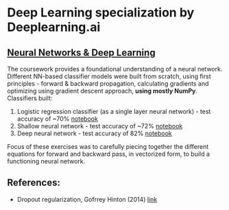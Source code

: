 # Deep Learning specialization by Deeplearning.ai

## [Neural Networks & Deep Learning](https://www.coursera.org/account/accomplishments/verify/J8L6HGRSHT9C)
The coursework provides a foundational understanding of a neural network. Different NN-based classifier models were built from scratch, using first principles - forward & backward propagation, calculating gradients and optimizing using gradient descent approach, **using mostly NumPy**. Classifiers built:
1. Logistic regression classifier (as a single layer neural network) - test accuracy of ~70% [notebook](https://github.com/uditgt/DeepLearning/blob/main/Logistic%20Regression%20from%20scratch.ipynb)
2. Shallow neural network - test accuracy of ~72% [notebook](https://github.com/uditgt/DeepLearning/blob/main/Neural%20Network%20from%20scratch.ipynb)
3. Deep neural network - test accuracy of 82% [notebook](https://github.com/uditgt/DeepLearning/blob/main/Deep%20Neural%20Network%20from%20scratch.ipynb)

Focus of these exercises was to carefully piecing together the different equations for forward and backward pass, in vectorized form, to build a functioning neural network.


## References:
* Dropout regularization, Gofrrey Hinton (2014) [link](https://jmlr.org/papers/v15/srivastava14a.html)
